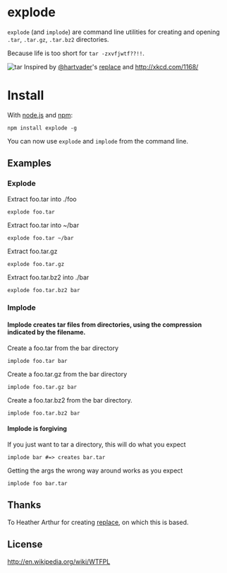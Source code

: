 # explode
`explode` (and `implode`) are command line utilities for creating and opening `.tar`, `.tar.gz`, `.tar.bz2` directories. 

Because life is too short for `tar -zxvfjwtf??!!`.

![tar](http://imgs.xkcd.com/comics/tar.png)
Inspired by [@hartvader](http://twitter.com/harthvader)'s [replace](https://github.com/harthur/replace) and http://xkcd.com/1168/

# Install
With [node.js](http://nodejs.org/) and [npm](http://github.com/isaacs/npm):

	npm install explode -g

You can now use `explode` and `implode` from the command line.


## Examples

### Explode

Extract foo.tar into ./foo
```
explode foo.tar
```

Extract foo.tar into ~/bar
```
explode foo.tar ~/bar
```

Extract foo.tar.gz
```
explode foo.tar.gz
```

Extract foo.tar.bz2 into ./bar
```
explode foo.tar.bz2 bar
```

### Implode

#### Implode creates tar files from directories, using the compression indicated by the filename.

Create a foo.tar from the bar directory

```
implode foo.tar bar
```

Create a foo.tar.gz from the bar directory

```
implode foo.tar.gz bar
```

Create a foo.tar.bz2 from the bar directory.
```
implode foo.tar.bz2 bar
```

#### Implode is forgiving

If you just want to tar a directory, this will do what you expect

```
implode bar #=> creates bar.tar
```

Getting the args the wrong way around works as you expect
```
implode foo bar.tar
```


## Thanks

To Heather Arthur for creating [replace](https://github.com/harthur/replace), on which this is based.

## License

http://en.wikipedia.org/wiki/WTFPL
